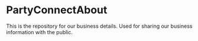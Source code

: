 # PartyConnectAbout
This is the repository for our business details. Used for sharing our business information with the public.
